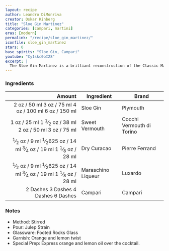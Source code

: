 ```yaml
---
layout: recipe
author: Leandro DiMonriva
creator: Oskar Kinberg
title: "Sloe Gin Martinez"
categories: [campari, martini]
eras: [modern]
permalink: "/recipe/sloe_gin_martinez/"
iconfile: sloe_gin_martinez
stars: 0
base_spirits: "Sloe Gin, Campari"
youtube: "Cy1skc0oI28"
excerpt: |
  The Sloe Gin Martinez is a brilliant reconstruction of the Classic Martinez. It was created by London Barman, Oskar Kinberg while he ran his own speakeasy style bar Oskar's Bar in the basement of the, now defunct, Michelin Star restaurant Dabbous.
---
```


### Ingredients

|   Amount | Ingredient         | Brand                     |
| -------: | ------------------ | ------------------------- |
|     <span class="onex active">2 oz  / 50 ml</span> <span class="onehalfx">3 oz  / 75 ml</span> <span class="twox">4 oz  / 100 ml</span> <span class="threex">6 oz  / 150 ml</span>| Sloe Gin           | Plymouth                  |
|     <span class="onex active">1 oz  / 25 ml</span> <span class="onehalfx">1 <sup>1</sup>&frasl;<sub>2</sub> oz  / 38 ml</span> <span class="twox">2 oz  / 50 ml</span> <span class="threex">3 oz  / 75 ml</span>| Sweet Vermouth     | Cocchi Vermouth di Torino |
| <span class="onex active"> <sup>1</sup>&frasl;<sub>2</sub> oz  / 9 ml</span> <span class="onehalfx"> <sup>1</sup>&frasl;<sub>2</sub>625 oz  / 14 ml</span> <span class="twox"> <sup>3</sup>&frasl;<sub>4</sub> oz  / 19 ml</span> <span class="threex">1 <sup>1</sup>&frasl;<sub>8</sub> oz  / 28 ml</span>| Dry Curacao        | Pierre Ferrand            |
| <span class="onex active"> <sup>1</sup>&frasl;<sub>2</sub> oz  / 9 ml</span> <span class="onehalfx"> <sup>1</sup>&frasl;<sub>2</sub>625 oz  / 14 ml</span> <span class="twox"> <sup>3</sup>&frasl;<sub>4</sub> oz  / 19 ml</span> <span class="threex">1 <sup>1</sup>&frasl;<sub>8</sub> oz  / 28 ml</span>| Maraschino Liqueur | Luxardo                   |
| <span class="onex active">2 Dashes </span> <span class="onehalfx">3 Dashes </span> <span class="twox">4 Dashes </span> <span class="threex">6 Dashes </span>| Campari            | Campari                   |

### Notes

- Method: Stirred
- Pour: Julep Strain
- Glassware: Footed Rocks Glass
- Garnish: Orange and lemon twist
- Special Prep: Express orange and lemon oil over the cocktail.

    
<script type="application/ld+json">
{
  "@context": "https://schema.org",
  "@type": "Recipe",
  "author": {
    "@type": "Person",
    "name": "{{ page.author }}"
    },
  "image": "{%- for page in page.categories limit: 1 %}{% assign cat = site.data.categories | where: "slug", page | first %}{{ site.url }}{{ site.baseurl}}/assets/images/category_{{cat.slug}}.svg{% endfor -%}",
  "description": "{{ page.excerpt | strip_html | replace: '"', "'" }}",
  "recipeIngredient": [
  "2 oz Sloe Gin",
  "1 oz Sweet Vermouth",
  "0.375 oz Dry Curacao ",
  "0.375 oz Maraschino Liqueur",
  "2 Dashes Campari "
    ],
  "name": "{{ page.title }}",
  "recipeInstructions": [
    {
      "@type": "HowToStep",
      "text": "- Method: Stirred"
    },
    {
      "@type": "HowToStep",
      "text": "- Pour: Julep Strain"
    },
    {
      "@type": "HowToStep",
      "text": "- Glassware: Footed Rocks Glass"
    },
    {
      "@type": "HowToStep",
      "text": "- Garnish: Orange and lemon twist"
    },
    {
      "@type": "HowToStep",
      "text": "- Special Prep: Express orange and lemon oil over the cocktail."
    }
    ],
  "recipeYield": "1 cocktail",
  "recipeCategory": "cocktail",
  {% if page.stars and site.data.ratings[page.iconfile].ratings -%}"aggregateRating": {
   "@type": "AggregateRating",
   "ratingValue": "{%- include stars_metadata.html %}",
   "bestRating": "5",
   "reviewCount": "2"}{%- endif %}
  "recipeCuisine": "global",
  "prepTime": "PT20M",
  "cookTime": "PT15S",
  "keywords": "{{ page.title }}, cocktail, {{ page.eras }}, {%- include category_metadata.html -%}, {%- include spirits_metadata.html -%}"
}
</script>

    